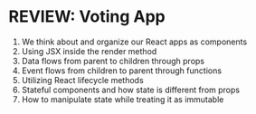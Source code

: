 # REVIEW: Voting App

1. We think about and organize our React apps as components
2. Using JSX inside the render method
3. Data flows from parent to children through props
4. Event flows from children to parent through functions
5. Utilizing React lifecycle methods
6. Stateful components and how state is different from props
7. How to manipulate state while treating it as immutable